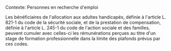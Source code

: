 Contexte: Personnes en recherche d'emploi

Les bénéficiaires de l'allocation aux adultes handicapés, définie à l'article L. 821-1 du code de la sécurité sociale, et de la prestation de compensation, définie à l'article L. 245-1 du code de l'action sociale et des familles, peuvent cumuler avec celles-ci les rémunérations perçues au titre d'un stage de formation professionnelle dans la limite des plafonds prévus par ces codes.